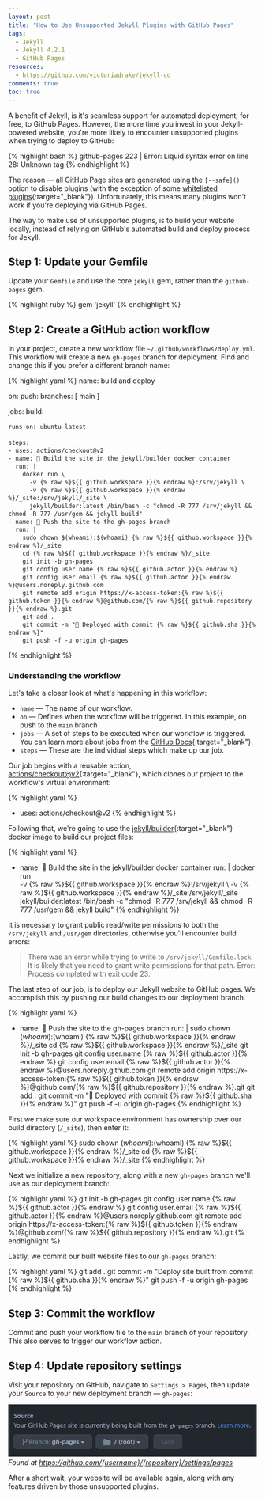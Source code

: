 ```yaml
---
layout: post
title: "How to Use Unsupported Jekyll Plugins with GitHub Pages"
tags:
  - Jekyll
  - Jekyll 4.2.1
  - GitHub Pages
resources:
  - https://github.com/victoriadrake/jekyll-cd
comments: true
toc: true
---
```


A benefit of Jekyll, is it's seamless support for automated deployment, for free, to GitHub Pages. However, the more time you invest in your Jekyll-powered website, you're more likely to encounter unsupported plugins when trying to deploy to GitHub:

{% highlight bash %}
github-pages 223 | Error:  Liquid syntax error on line 28: Unknown tag
{% endhighlight %}

The reason — all GitHub Page sites are generated using the `[--safe]()` option to disable plugins (with the exception of some [whitelisted plugins](https://pages.github.com/versions/){:target="_blank"}). Unfortunately, this means many plugins won't work if you're deploying via GitHub Pages.

The way to make use of unsupported plugins, is to build your website locally, instead of relying on GitHub's automated build and deploy process for Jekyll.

## Step 1: Update your Gemfile

Update your `Gemfile` and use the core `jekyll` gem, rather than the `github-pages` gem.

{% highlight ruby %}
gem 'jekyll'
{% endhighlight %}

## Step 2: Create a GitHub action workflow

In your project, create a new workflow file `~/.github/workflows/deploy.yml`. This workflow will create a new `gh-pages` branch for deployment. Find and change this if you prefer a different branch name:

{% highlight yaml %}
name: build and deploy

on:
  push:
    branches: [ main ]

jobs:
  build:

    runs-on: ubuntu-latest

    steps:
    - uses: actions/checkout@v2
    - name: 🔨 Build the site in the jekyll/builder docker container
      run: |
        docker run \
          -v {% raw %}${{ github.workspace }}{% endraw %}:/srv/jekyll \
          -v {% raw %}${{ github.workspace }}{% endraw %}/_site:/srv/jekyll/_site \
          jekyll/builder:latest /bin/bash -c "chmod -R 777 /srv/jekyll && chmod -R 777 /usr/gem && jekyll build"
    - name: 🧪 Push the site to the gh-pages branch
      run: |
        sudo chown $(whoami):$(whoami) {% raw %}${{ github.workspace }}{% endraw %}/_site
        cd {% raw %}${{ github.workspace }}{% endraw %}/_site
        git init -b gh-pages
        git config user.name {% raw %}${{ github.actor }}{% endraw %}
        git config user.email {% raw %}${{ github.actor }}{% endraw %}@users.noreply.github.com
        git remote add origin https://x-access-token:{% raw %}${{ github.token }}{% endraw %}@github.com/{% raw %}${{ github.repository }}{% endraw %}.git
        git add .
        git commit -m "🧪 Deployed with commit {% raw %}${{ github.sha }}{% endraw %}"
        git push -f -u origin gh-pages
{% endhighlight %}

### Understanding the workflow

Let's take a closer look at what's happening in this workflow:

- `name` — The name of our workflow.
- `on` — Defines when the workflow will be triggered. In this example, on push to the `main` branch
- `jobs` — A set of steps to be executed when our workflow is triggered. You can learn more about jobs from the [GitHub Docs](https://docs.github.com/en/actions/learn-github-actions/understanding-github-actions#jobs){:target="_blank"}.
- `steps` — These are the individual steps which make up our job. 

Our job begins with a reusable action, [actions/checkout@v2](https://github.com/marketplace/actions/checkout){:target="_blank"}, which clones our project to the workflow's virtual environment:

{% highlight yaml %}
- uses: actions/checkout@v2
{% endhighlight %}

Following that, we're going to use the [jekyll/builder](https://hub.docker.com/r/jekyll/builder){:target="_blank"} docker image to build our project files:

{% highlight yaml %}
- name: 🔨 Build the site in the jekyll/builder docker container
  run: |
    docker run \
    -v {% raw %}${{ github.workspace }}{% endraw %}:/srv/jekyll \
    -v {% raw %}${{ github.workspace }}{% endraw %}/_site:/srv/jekyll/_site \
    jekyll/builder:latest /bin/bash -c "chmod -R 777 /srv/jekyll && chmod -R 777 /usr/gem && jekyll build"
{% endhighlight %}

It is necessary to grant public read/write permissions to both the `/srv/jekyll` and `/usr/gem` directories, otherwise you'll encounter build errors:

> There was an error while trying to write to `/srv/jekyll/Gemfile.lock`. It is
> likely that you need to grant write permissions for that path.
> Error: Process completed with exit code 23.

The last step of our job, is to deploy our Jekyll website to GitHub pages. We accomplish this by pushing our build changes to our deployment branch.

{% highlight yaml %}
- name: 🧪 Push the site to the gh-pages branch
  run: |
    sudo chown $(whoami):$(whoami) {% raw %}${{ github.workspace }}{% endraw %}/_site
    cd {% raw %}${{ github.workspace }}{% endraw %}/_site
    git init -b gh-pages
    git config user.name {% raw %}${{ github.actor }}{% endraw %}
    git config user.email {% raw %}${{ github.actor }}{% endraw %}@users.noreply.github.com
    git remote add origin https://x-access-token:{% raw %}${{ github.token }}{% endraw %}@github.com/{% raw %}${{ github.repository }}{% endraw %}.git
    git add .
    git commit -m "🧪 Deployed with commit {% raw %}${{ github.sha }}{% endraw %}"
    git push -f -u origin gh-pages
{% endhighlight %}

First we make sure our workspace environment has ownership over our build directory (`/_site`), then enter it:

{% highlight yaml %}
sudo chown $(whoami):$(whoami) {% raw %}${{ github.workspace }}{% endraw %}/_site
cd {% raw %}${{ github.workspace }}{% endraw %}/_site
{% endhighlight %}

Next we initialize a new repository, along with a new `gh-pages` branch we'll use as our deployment branch:

{% highlight yaml %}
git init -b gh-pages
git config user.name {% raw %}${{ github.actor }}{% endraw %}
git config user.email {% raw %}${{ github.actor }}{% endraw %}@users.noreply.github.com
git remote add origin https://x-access-token:{% raw %}${{ github.token }}{% endraw %}@github.com/{% raw %}${{ github.repository }}{% endraw %}.git
{% endhighlight %}

Lastly, we commit our built website files to our `gh-pages` branch:

{% highlight yaml %}
git add .
git commit -m "Deploy site built from commit {% raw %}${{ github.sha }}{% endraw %}"
git push -f -u origin gh-pages
{% endhighlight %}

## Step 3: Commit the workflow

Commit and push your workflow file to the `main` branch of your repository. This also serves to trigger our workflow action.

## Step 4: Update repository settings

Visit your repository on GitHub, navigate to `Settings > Pages`, then update your `Source` to your new deployment branch — `gh-pages`:

![Image with caption](assets/pages-deploy-branch.png)
_Found at https://github.com/{username}/{repository}/settings/pages_

After a short wait, your website will be available again, along with any features driven by those unsupported plugins.